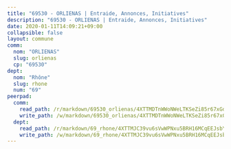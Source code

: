 ```yaml
---
title: "69530 - ORLIENAS | Entraide, Annonces, Initiatives"
description: "69530 - ORLIENAS | Entraide, Annonces, Initiatives"
date: 2020-01-11T14:09:21+09:00
collapsible: false
layout: commune
comm:
  nom: "ORLIENAS"
  slug: orlienas
  cp: "69530"
dept:
  nom: "Rhône"
  slug: rhone
  num: "69"
peerpad:
  comm:
    read_path: /r/markdown/69530_orlienas/4XTTMDTnWWoNWeLTKSeZi85r67xGdK2Zy8T9xGY3yxVsTQmS5
    write_path: /w/markdown/69530_orlienas/4XTTMDTnWWoNWeLTKSeZi85r67xGdK2Zy8T9xGY3yxVsTQmS5-K3TgU77xbh1hkqikVKzSdePLAd35uq4yELC8QwtEbYAGnPc6NXcWeyudyZHESjF1Wq6HNqkAcJjgtvDNb13Q4EZADup1GEjoYuJvoeEkLeARizN7P2akxCfAGZqX7nszGq9daQHK
  dept:
    read_path: /r/markdown/69_rhone/4XTTMJC39vu6sVwWPNxu5BRH16MCqEEJsbYu4RNyAxnNmNtVW
    write_path: /w/markdown/69_rhone/4XTTMJC39vu6sVwWPNxu5BRH16MCqEEJsbYu4RNyAxnNmNtVW-K3TgUzVUEXrXvc8NoaD9JfiBpc5MBFP7KZFqLEsm11xqJDEwSVMy7UACp2eYMzek3K6y2WLoyzq5xdKMZeizKNpfHbUBgJcoYSqfidBaPx8RcTCPmdCXhdgeLZLEYHVco5fHD6Pz
---
```


